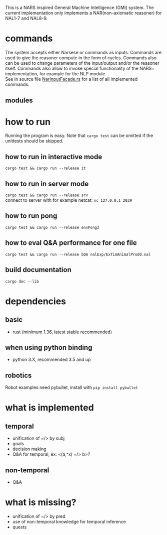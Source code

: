 # 
This is a NARS inspired General Machine Intelligence (GMI) system. The current implementation only implements a NAR(non-axiomatic reasoner) for NAL1-7 and NAL8-9.

# commands
The system accepts either Narsese or commands as inputs. Commands are used to give the reasoner compute in the form of cycles. Commands also can be used to change parameters of the input/output and/or the reasoner itself. Commands also allow to invoke special functionality of the NARS+ implementation, for example for the NLP module.<br />
See in source file [NarInputFacade.rs](https://github.com/PtrMan/20NAR1/blob/master/src/NarInputFacade.rs#L34) for a list of all implemented commands.
## modules

# how to run
Running the program is easy. Note that `cargo test` can be omitted if the unittests should be skipped.
## how to run in interactive mode
`cargo test && cargo run --release it`
## how to run in server mode
`cargo test && cargo run --release srv`<br />
connect to server with for example netcat: `nc 127.0.0.1 2039`<br />
## how to run pong
`cargo test && cargo run --release envPong3`
## how to eval Q&A performance for one file
`cargo test && cargo run --release bQA nalExp/ExTimAnimalProd0.nal`
## build documentation
`cargo doc --lib`

# dependencies
## basic
* rust (minimum 1.36, latest stable recommended)
## when using python binding
* python 3.X, recommended 3.5 and up
## robotics
Robot examples need pybullet, install with `pip install pybullet`

# what is implemented
## temporal
* unification of =/> by subj
* goals
* decision making
* Q&A for temporal, ex: <(a,^x) =/> b>?
## non-temporal
* Q&A
# what is missing?
* unification of =/> by pred
* use of non-temporal knowledge for temporal inference
* quests
